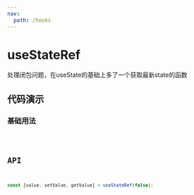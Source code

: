```yaml
---
nav:
  path: /hooks
---
```


# useStateRef
处理闭包问题，在useState的基础上多了一个获取最新state的函数

## 代码演示

### 基础用法

<code src="./demo/demo1.tsx" />

## API

```typescript
const [value, setValue, getValue] = useStateRef(false);
```
